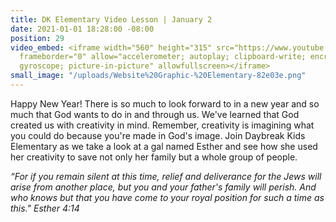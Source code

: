 ```yaml
---
title: DK Elementary Video Lesson | January 2
date: 2021-01-01 18:28:00 -08:00
position: 29
video_embed: <iframe width="560" height="315" src="https://www.youtube.com/embed/bb-v2D9DNHI"
  frameborder="0" allow="accelerometer; autoplay; clipboard-write; encrypted-media;
  gyroscope; picture-in-picture" allowfullscreen></iframe>
small_image: "/uploads/Website%20Graphic-%20Elementary-82e03e.png"
---
```


Happy New Year! There is so much to look forward to in a new year and so much that God wants to do in and through us. We've learned that God created us with creativity in mind. Remember, creativity is imagining what you could do because you're made in God's image. Join Daybreak Kids Elementary as we take a look at a gal named Esther and see how she used her creativity to save not only her family but a whole group of people.

*“For if you remain silent at this time, relief and deliverance for the Jews will arise from another place, but you and your father's family will perish. And who knows but that you have come to your royal position for such a time as this." Esther 4:14*